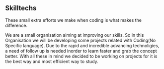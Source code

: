 ## Skilltechs

These small extra efforts we make when coding is what makes the difference.

  We are a small organisation aiming at improving our skills. So in this Organisation we will be developing some projects related with Coding(No Specific language). Due to the rapid and incredible advancing technoligies, a need of follow up is needed inorder to learn faster and grab the concept better. With all these in mind we decided to be working on projects for it is the best way and most efficient way to study.



<!--

**Here are some ideas to get you started:**

🙋‍♀️ A short introduction - what is your organization all about?
🌈 Contribution guidelines - how can the community get involved?
👩‍💻 Useful resources - where can the community find your docs? Is there anything else the community should know?
🍿 Fun facts - what does your team eat for breakfast?
🧙 Remember, you can do mighty things with the power of [Markdown](https://docs.github.com/github/writing-on-github/getting-started-with-writing-and-formatting-on-github/basic-writing-and-formatting-syntax)
-->
